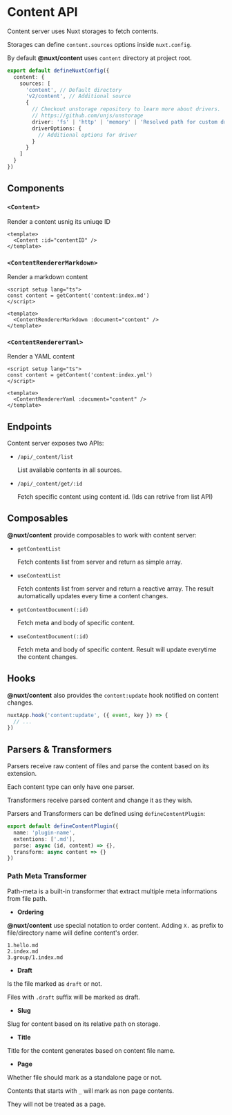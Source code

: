 # Content API

Content server uses Nuxt storages to fetch contents.

Storages can define `content.sources` options inside `nuxt.config`.

By default **@nuxt/content** uses `content` directory at project root.

```ts
export default defineNuxtConfig({
  content: {
    sources: [
      'content', // Default directory
      'v2/content', // Additional source
      {
        // Checkout unstorage repository to learn more about drivers.
        // https://github.com/unjs/unstorage
        driver: 'fs' | 'http' | 'memory' | 'Resolved path for custom driver',
        driverOptions: {
          // Additional options for driver
        }
      }
    ]
  }
})
```

## Components

### `<Content>`

Render a content usnig its uniuqe ID

```vue
<template>
  <Content :id="contentID" />
</template>
```

### `<ContentRendererMarkdown>`

Render a markdown content

```Vue
<script setup lang="ts">
const content = getContent('content:index.md')
</script>

<template>
  <ContentRendererMarkdown :document="content" />
</template>
```

### `<ContentRendererYaml>`

Render a YAML content

```Vue
<script setup lang="ts">
const content = getContent('content:index.yml')
</script>

<template>
  <ContentRendererYaml :document="content" />
</template>
```

## Endpoints

Content server exposes two APIs:

- `/api/_content/list`

  List available contents in all sources.

- `/api/_content/get/:id`

  Fetch specific content using content id. (Ids can retrive from list API)

## Composables

**@nuxt/content** provide composables to work with content server:

- `getContentList`

  Fetch contents list from server and return as simple array.

- `useContentList`

  Fetch contents list from server and return a reactive array. The result automatically updates every time a content changes.

- `getContentDocument(:id)`

  Fetch meta and body of specific content.

- `useContentDocument(:id)`

  Fetch meta and body of specific content. Result will update everytime the content changes.

## Hooks

**@nuxt/content** also provides the `content:update` hook notified on content changes.

```ts
nuxtApp.hook('content:update', ({ event, key }) => {
  // ...
})
```

## Parsers & Transformers

Parsers receive raw content of files and parse the content based on its extension.

Each content type can only have one parser.

Transformers receive parsed content and change it as they wish.

Parsers and Transformers can be defined using `defineContentPlugin`:

```ts
export default defineContentPlugin({
  name: 'plugin-name',
  extentions: ['.md'],
  parse: async (id, content) => {},
  transform: async content => {}
})
```

### Path Meta Transformer

Path-meta is a built-in transformer that extract multiple meta informations from file path.

- **Ordering**

**@nuxt/content** use special notation to order content. Adding `X.` as prefix to file/directory name will define content's order.

```any
1.hello.md
2.index.md
3.group/1.index.md
```

- **Draft**

Is the file marked as `draft` or not.

Files with `.draft` suffix will be marked as draft.

- **Slug**

Slug for content based on its relative path on storage.

- **Title**

Title for the content generates based on content file name.

- **Page**

Whether file should mark as a standalone page or not.

Contents that starts with `_` will mark as non page contents.

They will not be treated as a page.
